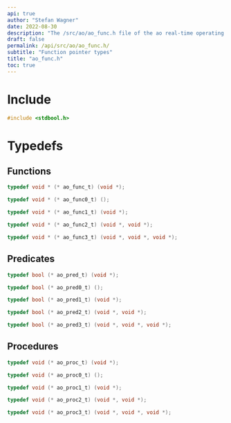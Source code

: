 ```yaml
---
api: true
author: "Stefan Wagner"
date: 2022-08-30
description: "The /src/ao/ao_func.h file of the ao real-time operating system."
draft: false
permalink: /api/src/ao/ao_func.h/
subtitle: "Function pointer types"
title: "ao_func.h"
toc: true
---
```


# Include

```c
#include <stdbool.h>
```

# Typedefs

## Functions

```c
typedef void * (* ao_func_t) (void *);
```

```c
typedef void * (* ao_func0_t) ();
```

```c
typedef void * (* ao_func1_t) (void *);
```

```c
typedef void * (* ao_func2_t) (void *, void *);
```

```c
typedef void * (* ao_func3_t) (void *, void *, void *);
```

## Predicates

```c
typedef bool (* ao_pred_t) (void *);
```

```c
typedef bool (* ao_pred0_t) ();
```

```c
typedef bool (* ao_pred1_t) (void *);
```

```c
typedef bool (* ao_pred2_t) (void *, void *);
```

```c
typedef bool (* ao_pred3_t) (void *, void *, void *);
```

## Procedures

```c
typedef void (* ao_proc_t) (void *);
```

```c
typedef void (* ao_proc0_t) ();
```

```c
typedef void (* ao_proc1_t) (void *);
```

```c
typedef void (* ao_proc2_t) (void *, void *);
```

```c
typedef void (* ao_proc3_t) (void *, void *, void *);
```
